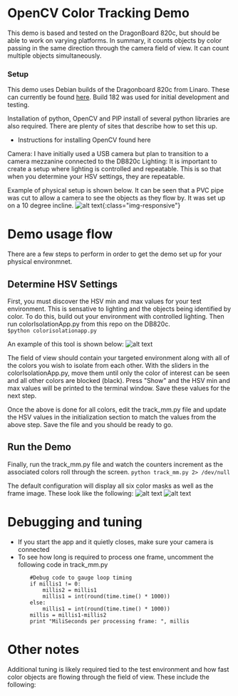 # OpenCV Color Tracking Demo 
This demo is based and tested on the DragonBoard 820c, but should be able to work on varying platforms.  In summary, it counts  objects by color passing in the same direction through the camera field of view.  It can count multiple objects simultaneously.

### Setup
This demo uses Debian builds of the Dragonboard 820c from Linaro. These can currently be found [here](http://snapshots.linaro.org/96boards/dragonboard820c/linaro/debian/ "820c Snapshots"). Build 182 was used for initial development and testing.

Installation of python, OpenCV and PIP install of several python libraries are also required.  There are plenty of sites that describe how to set this up.
 * Instructions for installing OpenCV found here
 

Camera:  I have initially used a USB camera but plan to transition to a camera mezzanine connected to the DB820c
Lighting: It is important to create a setup where lighting is controlled and repeatable.  This is so that when you determine your HSV settings, they are repeatable.  

Example of physical setup is shown below.  It can be seen that a PVC pipe was cut to allow a camera to see the objects as they flow by.  It was set up on a 10 degree incline.
![alt text](photos/DemoSetup.jpg "Setup components"){:class="img-responsive"}

# Demo usage flow
There are a few steps to perform in order to get the demo set up for your physical environmnet.  

## Determine HSV Settings
First, you must discover the HSV min and max values for your test environment.  This is sensative to lighting and the objects being identified by color. To do this, build out your environment with controlled lighting.  Then run colorIsolationApp.py from this repo on the DB820c.  
`$python colorisolationapp.py`

An example of this tool is shown below: 
![alt text](photos/colorisolationapp.png "HSV Tuning App")

The field of view should contain your targeted environment along with all of the colors you wish to isolate from each other.  With the sliders in the colorIsolationApp.py, move them until only the color of interest can be seen and all other colors are blocked (black).  Press "Show" and the HSV min and max values will be printed to the terminal window.  Save these values for the next step.

Once the above is done for all colors, edit the track_mm.py file and update the HSV values in the initialization section to match the values from the above step.  Save the file and you should be ready to go.

## Run the Demo

Finally, run the track_mm.py file and watch the counters increment as the associated colors roll through the screen.
`python track_mm.py 2> /dev/null`

The default configuration will display all six color masks as well as the frame image.  These look like the following:
![alt text](photos/Frame.png "Frame image")
![alt text](photos/BlueMask.png "Blue Mask")

# Debugging and tuning
 * If you start the app and it quietly closes, make sure your camera is connected
 * To see how long is required to process one frame, uncomment the following code in track_mm.py
 ```
        #Debug code to gauge loop timing
        if millis1 != 0: 
            millis2 = millis1
            millis1 = int(round(time.time() * 1000))
        else:
            millis1 = int(round(time.time() * 1000))
        millis = millis1-millis2
        print "MiliSeconds per processing frame: ", millis
 ```
 
# Other notes

Additional tuning is likely required tied to the test environment and how fast color objects are flowing through the field of view.  These include the following:


